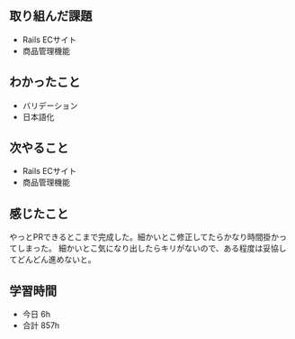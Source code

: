 ## 取り組んだ課題
- Rails ECサイト
- 商品管理機能

## わかったこと
- バリデーション
- 日本語化

## 次やること
- Rails ECサイト
- 商品管理機能

## 感じたこと
やっとPRできるとこまで完成した。細かいとこ修正してたらかなり時間掛かってしまった。
細かいとこ気になり出したらキリがないので、ある程度は妥協してどんどん進めないと。

## 学習時間
- 今日 6h
- 合計 857h

